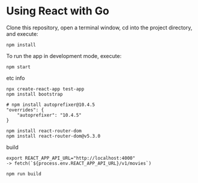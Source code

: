 # Using React with Go

Clone this repository, open a terminal window, cd into the project directory, and execute:

~~~
npm install
~~~

To run the app in development mode, execute:

~~~
npm start
~~~


etc info
~~~
npx create-react-app test-app
npm install bootstrap

# npm install autoprefixer@10.4.5
"overrides": {
    "autoprefixer": "10.4.5"
}

npm install react-router-dom
npm install react-router-dom@v5.3.0
~~~

build
~~~
export REACT_APP_API_URL="http://localhost:4000" 
-> fetch(`${process.env.REACT_APP_API_URL}/v1/movies`)

npm run build
~~~